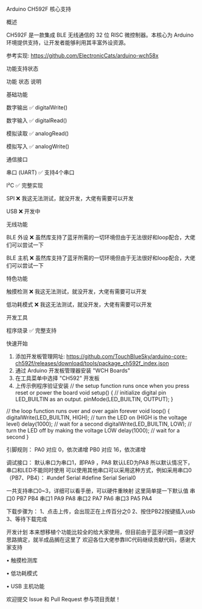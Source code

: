 Arduino CH592F 核心支持

概述

CH592F 是一款集成 BLE 无线通信的 32 位 RISC 微控制器。本核心为 Arduino 环境提供支持，让开发者能够利用其丰富外设资源。

参考实现: https://github.com/ElectronicCats/arduino-wch58x

功能支持状态

功能 状态 说明

基础功能

数字输出 ✅ digitalWrite()

数字输入 ✅ digitalRead()

模拟读取 ✅ analogRead()

模拟写入 ✅ analogWrite()

通信接口

串口 (UART) ✅ 支持4个串口

I²C ✅ 完整实现

SPI ❌ 我这无法测试，就没开发，大佬有需要可以开发

USB ❌ 开发中

无线功能

BLE 外设 ❌ 虽然库支持了蓝牙所需的一切环境但由于无法很好和loop配合，大佬们可以尝试一下

BLE 主机 ❌ 虽然库支持了蓝牙所需的一切环境但由于无法很好和loop配合，大佬们可以尝试一下

特色功能

触摸检测 ❌ 我这无法测试，就没开发，大佬有需要可以开发

低功耗模式 ❌ 我这无法测试，就没开发，大佬有需要可以开发

开发工具

程序烧录 ✅ 完整支持

快速开始

1. 添加开发板管理网址: https://github.com/TouchBlueSky/arduino-core-ch592f/releases/download/tools/package_ch592f_index.json
2. 通过 Arduino 开发板管理器安装 "WCH Boards"
3. 在工具菜单中选择 "CH592" 开发板
4. 上传示例程序验证安装
// the setup function runs once when you press reset or power the board
void setup() {
  // initialize digital pin LED_BUILTIN as an output.
  pinMode(LED_BUILTIN, OUTPUT);
}

// the loop function runs over and over again forever
void loop() {
  digitalWrite(LED_BUILTIN, HIGH);  // turn the LED on (HIGH is the voltage level)
  delay(1000);                      // wait for a second
  digitalWrite(LED_BUILTIN, LOW);   // turn the LED off by making the voltage LOW
  delay(1000);                      // wait for a second
}

引脚规则：
PA0 对应 0，依次递增
PB0 对应 16，依次递增

调试接口：
默认串口为串口1，即PA9 ，PA8
默认LED为PA8
所以默认情况下，串口和LED不能同时使用
可以使用其他串口可以采用这种方式，例如采用串口0（PB7、PB4）：
#undef Serial
#define Serial Serial0

一共支持串口0~3，详细可以看手册，可以硬件重映射
这里简单提一下默认值
串口0 PB7 PB4
串口1 PA9 PA8
串口2 PA7 PA6
串口3 PA5 PA4

下载步骤为：
1、点击上传，会出现正在上传百分之0
2、按住PB22按键插入usb
3、等待下载完成

开发计划
   本来想移植个功能比较全的给大家使用，但目前由于蓝牙问题一直没好思路搞定，就半成品搁在这里了
   欢迎各位大佬参靠IIC代码继续贡献代码，感谢大家支持

• 触摸检测库

• 低功耗模式

• USB 主机功能

欢迎提交 Issue 和 Pull Request 参与项目贡献！

